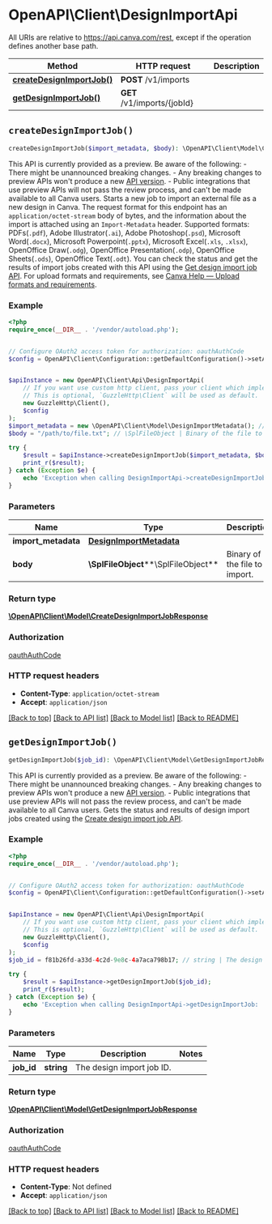 # OpenAPI\Client\DesignImportApi

All URIs are relative to https://api.canva.com/rest, except if the operation defines another base path.

| Method | HTTP request | Description |
| ------------- | ------------- | ------------- |
| [**createDesignImportJob()**](DesignImportApi.md#createDesignImportJob) | **POST** /v1/imports |  |
| [**getDesignImportJob()**](DesignImportApi.md#getDesignImportJob) | **GET** /v1/imports/{jobId} |  |


## `createDesignImportJob()`

```php
createDesignImportJob($import_metadata, $body): \OpenAPI\Client\Model\CreateDesignImportJobResponse
```



<Warning>  This API is currently provided as a preview. Be aware of the following:  - There might be unannounced breaking changes. - Any breaking changes to preview APIs won't produce a new [API version](https://www.canva.dev/docs/connect/versions/). - Public integrations that use preview APIs will not pass the review process, and can't be made available to all Canva users.  </Warning>  Starts a new job to import an external file as a new design in Canva. The request format for this endpoint has an `application/octet-stream` body of bytes, and the information about the import is attached using an `Import-Metadata` header.  Supported formats: PDFs(`.pdf`), Adobe Illustrator(`.ai`), Adobe Photoshop(`.psd`), Microsoft Word(`.docx`), Microsoft Powerpoint(`.pptx`), Microsoft Excel(`.xls`, `.xlsx`), OpenOffice Draw(`.odg`), OpenOffice Presentation(`.odp`), OpenOffice Sheets(`.ods`), OpenOffice Text(`.odt`).  You can check the status and get the results of import jobs created with this API using the [Get design import job API](https://www.canva.dev/docs/connect/api-reference/design-imports/get-design-import-job/).  For upload formats and requirements, see [Canva Help — Upload formats and requirements](https://www.canva.com/help/upload-formats-requirements/).

### Example

```php
<?php
require_once(__DIR__ . '/vendor/autoload.php');


// Configure OAuth2 access token for authorization: oauthAuthCode
$config = OpenAPI\Client\Configuration::getDefaultConfiguration()->setAccessToken('YOUR_ACCESS_TOKEN');


$apiInstance = new OpenAPI\Client\Api\DesignImportApi(
    // If you want use custom http client, pass your client which implements `GuzzleHttp\ClientInterface`.
    // This is optional, `GuzzleHttp\Client` will be used as default.
    new GuzzleHttp\Client(),
    $config
);
$import_metadata = new \OpenAPI\Client\Model\DesignImportMetadata(); // DesignImportMetadata
$body = "/path/to/file.txt"; // \SplFileObject | Binary of the file to import.

try {
    $result = $apiInstance->createDesignImportJob($import_metadata, $body);
    print_r($result);
} catch (Exception $e) {
    echo 'Exception when calling DesignImportApi->createDesignImportJob: ', $e->getMessage(), PHP_EOL;
}
```

### Parameters

| Name | Type | Description  | Notes |
| ------------- | ------------- | ------------- | ------------- |
| **import_metadata** | [**DesignImportMetadata**](../Model/.md)|  | |
| **body** | **\SplFileObject****\SplFileObject**| Binary of the file to import. | |

### Return type

[**\OpenAPI\Client\Model\CreateDesignImportJobResponse**](../Model/CreateDesignImportJobResponse.md)

### Authorization

[oauthAuthCode](../../README.md#oauthAuthCode)

### HTTP request headers

- **Content-Type**: `application/octet-stream`
- **Accept**: `application/json`

[[Back to top]](#) [[Back to API list]](../../README.md#endpoints)
[[Back to Model list]](../../README.md#models)
[[Back to README]](../../README.md)

## `getDesignImportJob()`

```php
getDesignImportJob($job_id): \OpenAPI\Client\Model\GetDesignImportJobResponse
```



<Warning>  This API is currently provided as a preview. Be aware of the following:  - There might be unannounced breaking changes. - Any breaking changes to preview APIs won't produce a new [API version](https://www.canva.dev/docs/connect/versions/). - Public integrations that use preview APIs will not pass the review process, and can't be made available to all Canva users.  </Warning>  Gets the status and results of design import jobs created using the [Create design import job API](https://www.canva.dev/docs/connect/api-reference/design-imports/create-design-import-job/).

### Example

```php
<?php
require_once(__DIR__ . '/vendor/autoload.php');


// Configure OAuth2 access token for authorization: oauthAuthCode
$config = OpenAPI\Client\Configuration::getDefaultConfiguration()->setAccessToken('YOUR_ACCESS_TOKEN');


$apiInstance = new OpenAPI\Client\Api\DesignImportApi(
    // If you want use custom http client, pass your client which implements `GuzzleHttp\ClientInterface`.
    // This is optional, `GuzzleHttp\Client` will be used as default.
    new GuzzleHttp\Client(),
    $config
);
$job_id = f81b26fd-a33d-4c2d-9e8c-4a7aca798b17; // string | The design import job ID.

try {
    $result = $apiInstance->getDesignImportJob($job_id);
    print_r($result);
} catch (Exception $e) {
    echo 'Exception when calling DesignImportApi->getDesignImportJob: ', $e->getMessage(), PHP_EOL;
}
```

### Parameters

| Name | Type | Description  | Notes |
| ------------- | ------------- | ------------- | ------------- |
| **job_id** | **string**| The design import job ID. | |

### Return type

[**\OpenAPI\Client\Model\GetDesignImportJobResponse**](../Model/GetDesignImportJobResponse.md)

### Authorization

[oauthAuthCode](../../README.md#oauthAuthCode)

### HTTP request headers

- **Content-Type**: Not defined
- **Accept**: `application/json`

[[Back to top]](#) [[Back to API list]](../../README.md#endpoints)
[[Back to Model list]](../../README.md#models)
[[Back to README]](../../README.md)

